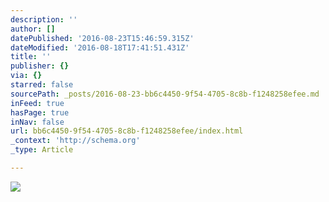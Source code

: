 ```yaml
---
description: ''
author: []
datePublished: '2016-08-23T15:46:59.315Z'
dateModified: '2016-08-18T17:41:51.431Z'
title: ''
publisher: {}
via: {}
starred: false
sourcePath: _posts/2016-08-23-bb6c4450-9f54-4705-8c8b-f1248258efee.md
inFeed: true
hasPage: true
inNav: false
url: bb6c4450-9f54-4705-8c8b-f1248258efee/index.html
_context: 'http://schema.org'
_type: Article

---
```

![](https://the-grid-user-content.s3-us-west-2.amazonaws.com/e78e6d9d-268b-4b8f-8b1e-d4ae43300126.jpg)